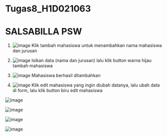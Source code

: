 # Tugas8_H1D021063

# SALSABILLA PSW

1. ![image](https://github.com/user-attachments/assets/d5a65db9-d998-4938-9475-131823b771fc)
   Klik tambah mahasiswa untuk menambahkan nama mahasiswa dan jurusan
   
2. ![image](https://github.com/user-attachments/assets/17bcb78e-dd79-40fc-83b4-e8e2b6a63b23)
   Isikan data (nama dan jurusan) lalu klik button warna hijau tambah mahasiswa

3. ![image](https://github.com/user-attachments/assets/1e633e3e-04f8-428c-ac7e-2c3af017fb58)
   Mahasiswa berhasil ditambahkan

4. ![image](https://github.com/user-attachments/assets/c6905c40-0bc1-42dc-9cd8-de716e73130c)
   Klik edit mahasiswa yang ingin diubah datanya, lalu ubah data di form, lalu klik button biru edit mahasiswa

![image](https://github.com/user-attachments/assets/3e953f9b-b05e-4239-81a1-51c3f8ff308d)

![image](https://github.com/user-attachments/assets/836eb308-cf52-440c-b5fd-785d687fd3b2)

![image](https://github.com/user-attachments/assets/fa406102-19fb-40d1-a021-ded75bb5ff1f)

![image](https://github.com/user-attachments/assets/3b99c744-cb24-45b9-8490-c4ba3fec3da0)

